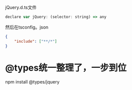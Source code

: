 jQuery.d.ts文件
```js
declare var jQuery: (selector: string) => any
```
然后在tsconfig。json
```json
{
    "include": ["**/*"]
}
```

# @types统一整理了，一步到位
npm install @types/jquery